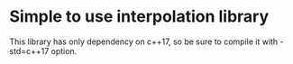 # Simple to use interpolation library

This library has only dependency on c++17, so be sure to compile it with -std=c++17 option.

